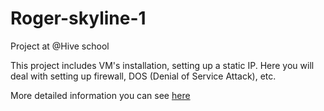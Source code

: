 # Roger-skyline-1
Project at @Hive school

This project includes VM's installation, setting up a static IP. Here you will deal with setting up firewall, DOS (Denial of Service Attack), etc.

More detailed information you can see [here](https://github.com/DianaMukaliyeva/Roger-skyline-1/blob/master/roger-skyline-1.5.en.pdf)
